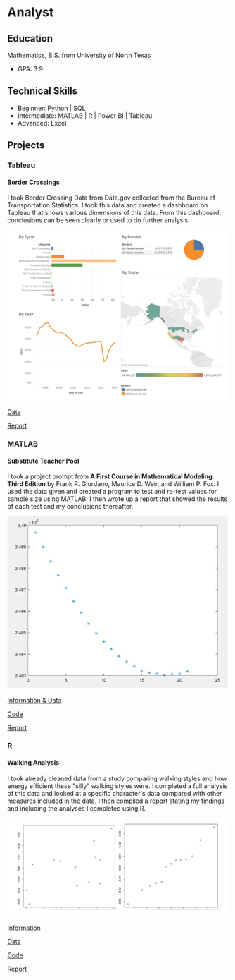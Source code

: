 # Analyst

## Education

Mathematics, B.S. from University of North Texas
- GPA: 3.9

## Technical Skills

- Beginner: Python | SQL
- Intermediate: MATLAB | R | Power BI | Tableau
- Advanced: Excel

## Projects

### **Tableau**

#### **Border Crossings**

I took Border Crossing Data from Data.gov collected from the Bureau of Transportation Statistics. I took this data and created a dashboard on Tableau that shows various dimensions of this data. From this dashboard, conclusions can be seen clearly or used to do further analysis. 

![Dashboard](https://github.com/gracevmath/gracevmath.github.io/blob/main/Tableau.jpg)

[Data](https://catalog.data.gov/dataset/border-crossing-entry-data-683ae)

[Report](https://github.com/gracevmath/gracevmath.github.io/blob/main/Border%20Crossing%20Data.twb)



### **MATLAB**

#### **Substitute Teacher Pool**
  
I took a project prompt from **A First Course in Mathematical Modeling: Third Edition** by Frank R. Giordano, Maurice D. Weir, and William P. Fox. I used the data given and created a program to test and re-test values for sample size using MATLAB. I then wrote up a report that showed the results of each test and my conclusions thereafter. 

![Part D Graph](https://github.com/gracevmath/gracevmath.github.io/blob/main/D.jpg)

[Information & Data](https://github.com/gracevmath/gracevmath.github.io/blob/main/InformationM.pdf)

[Code](https://github.com/gracevmath/gracevmath.github.io/blob/main/MATLAB%20project%20code.pdf)

[Report](https://github.com/gracevmath/gracevmath.github.io/blob/main/modeling%20project.pdf)




### **R**

#### **Walking Analysis**

I took already cleaned data from a study comparing walking styles and how energy efficient these "silly" walking styles were. I completed a full analysis of this data and looked at a specific character's data compared with other measures included in the data. I then compiled a report stating my findings and including the analyses I completed using R. 

![Residuals Comparison](https://github.com/gracevmath/gracevmath.github.io/blob/main/QQcompare.jpeg)

[Information](https://github.com/gracevmath/gracevmath.github.io/blob/main/Information.pdf)

[Data](https://github.com/gracevmath/gracevmath.github.io/blob/main/WalkData4650.csv)

[Code](https://github.com/gracevmath/gracevmath.github.io/blob/main/WalkDataCode.txt)

[Report](https://github.com/gracevmath/gracevmath.github.io/blob/main/stats%20final%20project.pdf)
